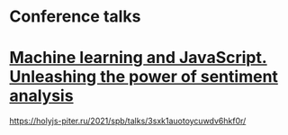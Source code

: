 # Conference talks

# [Machine learning and JavaScript. Unleashing the power of sentiment analysis](./ml-sentiment-holyjs/README.md)
https://holyjs-piter.ru/2021/spb/talks/3sxk1auotoycuwdv6hkf0r/

